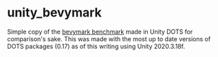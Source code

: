 # unity_bevymark

Simple copy of the [bevymark benchmark](https://github.com/bevyengine/bevy/blob/main/examples/tools/bevymark.rs) 
made in Unity DOTS for comparison's sake. This was made with the most up to date versions of DOTS packages (0.17) as of 
this writing using Unity 2020.3.18f.
